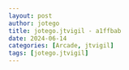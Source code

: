 ```yaml
---
layout: post
author: jotego
title: jotego.jtvigil - a1ffbab
date: 2024-06-14
categories: [Arcade, jtvigil]
tags: [jotego.jtvigil]
---
```


